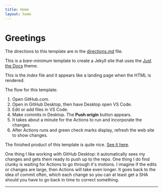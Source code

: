 ```yaml
---
title: Home
layout: home
---
```

# Greetings  
The directions to this template are in the [directions.md](https://john89521.github.io/directions.html) file.

This is a *bare-minimum* template to create a Jekyll site that uses the [Just the Docs] theme. 

This is the _index_ file and it appears like a landing page when the HTML is rendered.  

The flow for this template:
1. Open GitHub.com.   
1. Open in GitHub Desktop, then have Desktop open VS Code.  
1. Edit or add files in VS Code.  
1. Make commits in Desktop. The **Push origin** button appears. 
1. It takes about a minute for the Actions to run and incorporate the changes.  
1. After Actions runs and green check marks display, refresh the web site to show changes.  

The finished product of this template is quite nice. [See it here](https://just-the-docs.com).  

One thing I like working with GitHub Desktop: it automatically sees my changes and gets them ready to push up to the repo.  One thing I do find clunky is waiting for Actions to go through it's motions. I imagine if the edits or changes are large, then Actions will take even longer. It goes back to the idea of commit often, which each change so you can at least get a SHA should you have to go back in time to correct something.  

----

[^1]: [It can take up to 10 minutes for changes to your site to publish after you push the changes to GitHub](https://docs.github.com/en/pages/setting-up-a-github-pages-site-with-jekyll/creating-a-github-pages-site-with-jekyll#creating-your-site).

[Just the Docs]: https://just-the-docs.github.io/just-the-docs/
[GitHub Pages]: https://docs.github.com/en/pages
[README]: https://github.com/just-the-docs/just-the-docs-template/blob/main/README.md
[Jekyll]: https://jekyllrb.com
[GitHub Pages / Actions workflow]: https://github.blog/changelog/2022-07-27-github-pages-custom-github-actions-workflows-beta/
[use this template]: https://github.com/just-the-docs/just-the-docs-template/generate
